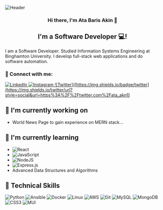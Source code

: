 ![Header]((https://avatars.githubusercontent.com/u/107643083?v=4))

<h3 align="center">
Hi there, I'm Ata Baris Akin 👋
</h3>

<h2 align="center">
I'm a Software Developer 💻!
</h2> 

 I am a Software Developer. Studied Information Systems Engineering at Binghamton University. I develop full-stack web applications and do software automation.
 
 ### 🤝 Connect with me:

<a href="https://www.linkedin.com/in/ata-b-akin/"> ![LinkedIn](https://img.shields.io/badge/linkedin-%230077B5.svg?style=for-the-badge&logo=linkedin&logoColor=white)
 <a href="https://www.instagram.com/ataabaaris/">![Instagram](https://img.shields.io/badge/ataabaaris-%23E4405F.svg?style=for-the-badge&logo=Instagram&logoColor=white)
   <a href="https://twitter.com/ata_akn1/">![Twitter]([https://img.shields.io/badge/twitter](https://img.shields.io/twitter/url?style=social&url=https%3A%2F%2Ftwitter.com%2Fata_akn1)
 
 ## 🔭 I'm currently working on

- World News Page to gain experience on MERN stack...

## 🌱 I'm currently learning

- ![React](https://img.shields.io/badge/react-%2320232a.svg?style=for-the-badge&logo=react&logoColor=%2361DAFB)
- ![JavaScript](https://img.shields.io/badge/javascript-%23323330.svg?style=for-the-badge&logo=javascript&logoColor=%23F7DF1E)
- ![NodeJS](https://img.shields.io/badge/node.js-6DA55F?style=for-the-badge&logo=node.js&logoColor=white)
- ![Express.js](https://img.shields.io/badge/express.js-%23404d59.svg?style=for-the-badge&logo=express&logoColor=%2361DAFB)
- Advanced Data Structures and Algorithms

## 💼 Technical Skills

![Python](https://img.shields.io/badge/python-3670A0?style=for-the-badge&logo=python&logoColor=ffdd54)
![Ansible](https://img.shields.io/badge/ansible-%231A1918.svg?style=for-the-badge&logo=ansible&logoColor=white)
![Docker](https://img.shields.io/badge/docker-%230db7ed.svg?style=for-the-badge&logo=docker&logoColor=white)
![Linux](https://img.shields.io/badge/Linux-FCC624?style=for-the-badge&logo=linux&logoColor=black)
![AWS](https://img.shields.io/badge/AWS-%23FF9900.svg?style=for-the-badge&logo=amazon-aws&logoColor=white)
![Git](https://img.shields.io/badge/git-%23F05033.svg?style=for-the-badge&logo=git&logoColor=white)
![MySQL](https://img.shields.io/badge/mysql-%2300f.svg?style=for-the-badge&logo=mysql&logoColor=white)
![MongoDB](https://img.shields.io/badge/MongoDB-%234ea94b.svg?style=for-the-badge&logo=mongodb&logoColor=white)
![CSS3](https://img.shields.io/badge/css3-%231572B6.svg?style=for-the-badge&logo=css3&logoColor=white)
![MUI](https://img.shields.io/badge/MUI-%230081CB.svg?style=for-the-badge&logo=material-ui&logoColor=white)


